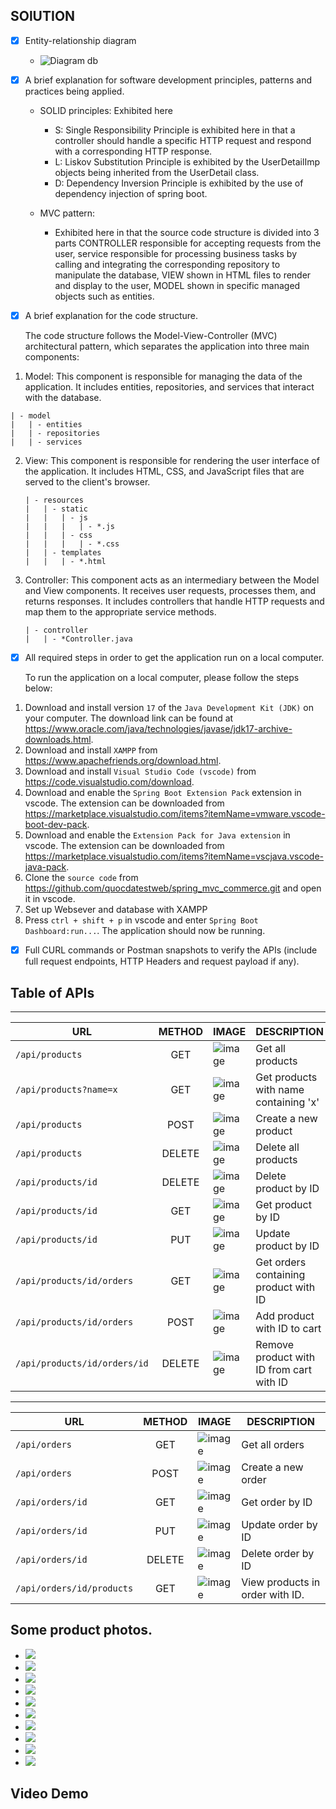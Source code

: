 ## SOlUTION
  - [x] Entity-relationship diagram 
    - ![Diagram db](src/main/resources/static/img/diagram.png)



  - [x] A brief explanation for software development principles, patterns and practices being applied.
    - SOLID principles: Exhibited here
      - S: Single Responsibility Principle is exhibited here in that a controller should handle a specific HTTP request and respond with a corresponding HTTP response.
      - L: Liskov Substitution Principle is exhibited by the UserDetailImp objects being inherited from the UserDetail class.
      - D: Dependency Inversion Principle is exhibited by the use of dependency injection of spring boot.
      
    - MVC pattern:
      - Exhibited here in that the source code structure is divided into 3 parts CONTROLLER responsible for accepting requests from the user, service responsible for processing business tasks by calling and integrating the corresponding repository to manipulate the database, VIEW shown in HTML files to render and display to the user, MODEL shown in specific managed objects such as entities.
  
  - [x] A brief explanation for the code structure.

    The code structure follows the Model-View-Controller (MVC) architectural pattern, which separates the application into three main components:

  1. Model: This component is responsible for managing the data of the application. It includes entities, repositories, and services that interact with the database.
  
    
    | - model
    |   | - entities
    |   | - repositories
    |   | - services
    
    
 2. View: This component is responsible for rendering the user interface of the application. It includes HTML, CSS, and JavaScript files that are served to the client's browser.
 
    ```
    | - resources
    |   | - static
    |   |   | - js
    |   |   |   | - *.js
    |   |   | - css
    |   |   |   | - *.css
    |   | - templates
    |   |   | - *.html
    ```

 3. Controller: This component acts as an intermediary between the Model and View components. It receives user requests, processes them, and returns responses. It includes controllers that handle HTTP requests and map them to the appropriate service methods.
 
    ```
    | - controller
    |   | - *Controller.java
    ```

  - [x] All required steps in order to get the application run on a local computer.

    To run the application on a local computer, please follow the steps below:

  1. Download and install version `17` of the `Java Development Kit (JDK)` on your computer. The download link can be found at https://www.oracle.com/java/technologies/javase/jdk17-archive-downloads.html.
  2. Download and install `XAMPP` from https://www.apachefriends.org/download.html.
  4. Download and install `Visual Studio Code (vscode)` from https://code.visualstudio.com/download.
  5. Download and enable the `Spring Boot Extension Pack` extension in vscode. The extension can be downloaded from https://marketplace.visualstudio.com/items?itemName=vmware.vscode-boot-dev-pack.
  6. Download and enable the `Extension Pack for Java extension` in vscode. The extension can be downloaded from https://marketplace.visualstudio.com/items?itemName=vscjava.vscode-java-pack.
  7. Clone the `source code` from https://github.com/quocdatestweb/spring_mvc_commerce.git and open it in vscode.
  8. Set up Websever and database with XAMPP
  9. Press `ctrl + shift + p` in vscode and enter `Spring Boot Dashboard:run...`. The application should now be running.

  - [x] Full CURL commands or Postman snapshots to verify the APIs (include full request endpoints, HTTP Headers and request payload if any).
  
  ## Table of APIs

  ---  

  | URL                          | METHOD | IMAGE                                                                           | DESCRIPTION                              |
  | ---------------------------- | :----: | ------------------------------------------------------------------------------- | ---------------------------------------- |
  | `/api/products`              |  GET   | ![image](src/main/resources/static/img/api_result/api.products.get.png)                 | Get all products                         |
  | `/api/products?name=x`       |  GET   | ![image](src/main/resources/static/img/api_result/api.products.get.name.x.png)          | Get products with name containing 'x'    |
  | `/api/products`              |  POST  | ![image](src/main/resources/static/img/api_result/api.products.post.png)                | Create a new product                     |
  | `/api/products`              | DELETE | ![image](src/main/resources/static/img/api_result/api.products.delete.png)              | Delete all products                      |
  | `/api/products/id`           | DELETE | ![image](src/main/resources/static/img/api_result/api.products.id.delete.png)           | Delete product by ID                     |
  | `/api/products/id`           |  GET   | ![image](src/main/resources/static/img/api_result/api.products.id.get.png)              | Get product by ID                        |
  | `/api/products/id`           |  PUT   | ![image](src/main/resources/static/img/api_result/api.products.id.put.png)              | Update product by ID                     |
  | `/api/products/id/orders`    |  GET   | ![image](src/main/resources/static/img/api_result/api.products.id.orders.get.png)       | Get orders containing product with ID    |
  | `/api/products/id/orders`    |  POST  | ![image](src/main/resources/static/img/api_result/api.products.id.orders.post.png)      | Add product with ID to cart              |
  | `/api/products/id/orders/id` | DELETE | ![image](src/main/resources/static/img/api_result/api.products.id.orders.id.delete.png) | Remove product with ID from cart with ID |

  ---

  | URL                       | METHOD | IMAGE                                                                     | DESCRIPTION                     |
  | ------------------------- | :----: | ------------------------------------------------------------------------- | ------------------------------- |
  | `/api/orders`             |  GET   | ![image](src/main/resources/static/img/api_result/api.orders.get.png)             | Get all orders                  |
  | `/api/orders`             |  POST  | ![image](src/main/resources/static/img/api_result/api.orders.post.png)            | Create a new order              |
  | `/api/orders/id`          |  GET   | ![image](src/main/resources/static/img/api_result/api.orders.id.get.png)          | Get order by ID                 |
  | `/api/orders/id`          |  PUT   | ![image](src/main/resources/static/img/api_result/api.orders.id.put.png)          | Update order by ID              |
  | `/api/orders/id`          | DELETE | ![image](src/main/resources/static/img/api_result/api.orders.id.delete.png)       | Delete order by ID              |
  | `/api/orders/id/products` |  GET   | ![image](src/main/resources/static/img/api_result/api.orders.id.products.get.png) | View products in order with ID. |

## Some product photos.
  - ![](src/main/resources/static/img/web_result/register.png)
  - ![](src/main/resources/static/img/web_result/login.png)
  - ![](src/main/resources/static/img/web_result/homepage.png)
  - ![](src/main/resources/static/img/web_result/products.png)
  - ![](src/main/resources/static/img/web_result/viewproducts.png)
  - ![](src/main/resources/static/img/web_result/card.png)
  - ![](src/main/resources/static/img/web_result/checkout.png)
  - ![](src/main/resources/static/img/web_result/history.png)
  - ![](src/main/resources/static/img/web_result/addnewproducts.png)
  - ![](src/main/resources/static/img/web_result/addnewuser.png)





## Video Demo
